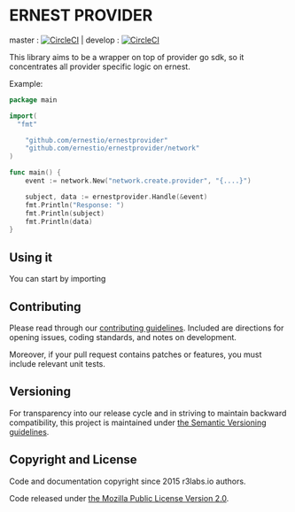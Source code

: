 # ERNEST PROVIDER

master : [![CircleCI](https://circleci.com/gh/ernestio/ernestconnector/tree/master.svg?style=svg)](https://circleci.com/gh/ernestio/ernestprovider/tree/master) | develop : [![CircleCI](https://circleci.com/gh/ernestio/ernestprovider/tree/develop.svg?style=svg)](https://circleci.com/gh/ernestio/ernestprovider/tree/develop)

This library aims to be a wrapper on top of provider go sdk, so it concentrates all provider specific logic on ernest.

Example:
```go
package main

import(
  "fmt"

	"github.com/ernestio/ernestprovider"
	"github.com/ernestio/ernestprovider/network"
)

func main() {
	event := network.New("network.create.provider", "{....}")

	subject, data := ernestprovider.Handle(&event)
	fmt.Println("Response: ")
	fmt.Println(subject)
	fmt.Println(data)
}
```

## Using it

You can start by importing


## Contributing

Please read through our
[contributing guidelines](CONTRIBUTING.md).
Included are directions for opening issues, coding standards, and notes on
development.

Moreover, if your pull request contains patches or features, you must include
relevant unit tests.

## Versioning

For transparency into our release cycle and in striving to maintain backward
compatibility, this project is maintained under [the Semantic Versioning guidelines](http://semver.org/).

## Copyright and License

Code and documentation copyright since 2015 r3labs.io authors.

Code released under
[the Mozilla Public License Version 2.0](LICENSE).

